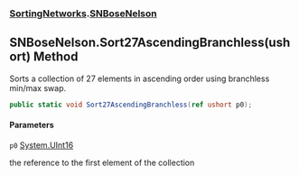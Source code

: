 ### [SortingNetworks](SortingNetworks.md 'SortingNetworks').[SNBoseNelson](SortingNetworks.SNBoseNelson.md 'SortingNetworks.SNBoseNelson')

## SNBoseNelson.Sort27AscendingBranchless(ushort) Method

Sorts a collection of 27 elements in ascending order using branchless min/max swap.

```csharp
public static void Sort27AscendingBranchless(ref ushort p0);
```
#### Parameters

<a name='SortingNetworks.SNBoseNelson.Sort27AscendingBranchless(ushort).p0'></a>

`p0` [System.UInt16](https://docs.microsoft.com/en-us/dotnet/api/System.UInt16 'System.UInt16')

the reference to the first element of the collection